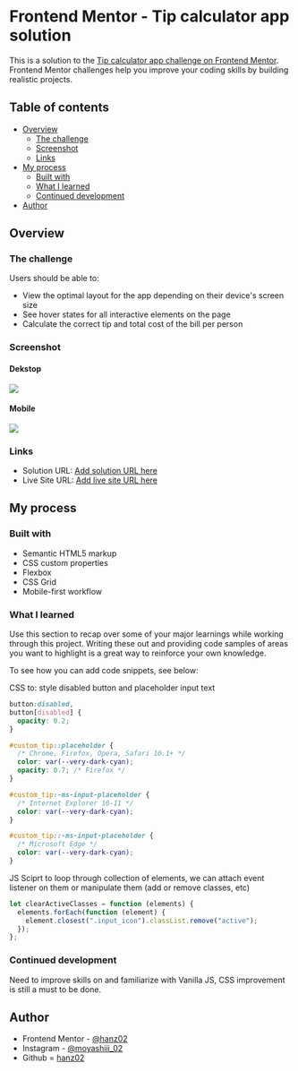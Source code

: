 # Frontend Mentor - Tip calculator app solution

This is a solution to the [Tip calculator app challenge on Frontend Mentor](https://www.frontendmentor.io/challenges/tip-calculator-app-ugJNGbJUX). Frontend Mentor challenges help you improve your coding skills by building realistic projects.

## Table of contents

- [Overview](#overview)
  - [The challenge](#the-challenge)
  - [Screenshot](#screenshot)
  - [Links](#links)
- [My process](#my-process)
  - [Built with](#built-with)
  - [What I learned](#what-i-learned)
  - [Continued development](#continued-development)
- [Author](#author)

## Overview

### The challenge

Users should be able to:

- View the optimal layout for the app depending on their device's screen size
- See hover states for all interactive elements on the page
- Calculate the correct tip and total cost of the bill per person

### Screenshot

#### Dekstop

![](screenshot/screenshot_desktop.png)

#### Mobile

![](screenshot/screenshot_mobile.png)

### Links

- Solution URL: [Add solution URL here](https://your-solution-url.com)
- Live Site URL: [Add live site URL here](https://your-live-site-url.com)

## My process

### Built with

- Semantic HTML5 markup
- CSS custom properties
- Flexbox
- CSS Grid
- Mobile-first workflow

### What I learned

Use this section to recap over some of your major learnings while working through this project. Writing these out and providing code samples of areas you want to highlight is a great way to reinforce your own knowledge.

To see how you can add code snippets, see below:

CSS to: style disabled button and placeholder input text

```css
button:disabled,
button[disabled] {
  opacity: 0.2;
}

#custom_tip::placeholder {
  /* Chrome, Firefox, Opera, Safari 10.1+ */
  color: var(--very-dark-cyan);
  opacity: 0.7; /* Firefox */
}

#custom_tip:-ms-input-placeholder {
  /* Internet Explorer 10-11 */
  color: var(--very-dark-cyan);
}

#custom_tip::-ms-input-placeholder {
  /* Microsoft Edge */
  color: var(--very-dark-cyan);
}
```

JS Sciprt to loop through collection of elements, we can attach event listener on them or manipulate them (add or remove classes, etc)

```js
let clearActiveClasses = function (elements) {
  elements.forEach(function (element) {
    element.closest(".input_icon").classList.remove("active");
  });
};
```

### Continued development

Need to improve skills on and familiarize with Vanilla JS, CSS improvement is still a must to be done.

## Author

- Frontend Mentor - [@hanz02](https://www.frontendmentor.io/profile/hanz02)
- Instagram - [@moyashiii_02](https://www.instagram.com/moyashiii_02)
- Github = [hanz02](https://github.com/hanz02)

